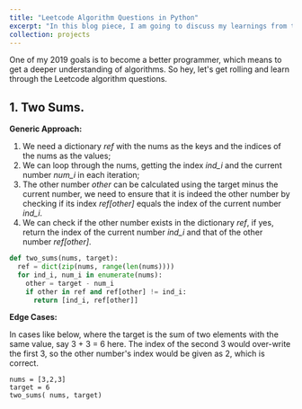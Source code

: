 ```yaml
---
title: "Leetcode Algorithm Questions in Python"
excerpt: "In this blog piece, I am going to discuss my learnings from the Leetcode algorithm questions using Python as the tool."
collection: projects
---
```


One of my 2019 goals is to become a better programmer, which means to get a deeper understanding of algorithms. So hey, let's get rolling and learn through the Leetcode algorithm questions.

## 1. Two Sums.

**Generic Approach:**
1. We need a dictionary *ref* with the nums as the keys and the indices of the nums as the values;
2. We can loop through the nums, getting the index *ind_i* and the current number *num_i* in each iteration;
3. The other number *other* can be calculated using the target minus the current number, we need to ensure that it is indeed the other number by checking if its index *ref[other]* equals the index of the current number *ind_i*.
4. We can check if the other number exists in the dictionary *ref*, if yes, return the index of the current number *ind_i* and that of the other number *ref[other]*.

```Python
def two_sums(nums, target):
  ref = dict(zip(nums, range(len(nums))))
  for ind_i, num_i in enumerate(nums):
    other = target - num_i
    if other in ref and ref[other] != ind_i:
      return [ind_i, ref[other]]
```
**Edge Cases:**

In cases like below, where the target is the sum of two elements with the same value, say 3 + 3 = 6 here. The index of the second 3 would over-write the first 3, so the other number's index would be given as 2, which is correct.

```
nums = [3,2,3]
target = 6
two_sums( nums, target)
```

##
